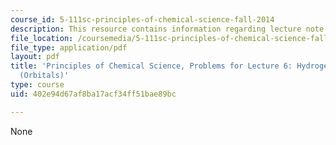 ```yaml
---
course_id: 5-111sc-principles-of-chemical-science-fall-2014
description: This resource contains information regarding lecture note 6 problems.
file_location: /coursemedia/5-111sc-principles-of-chemical-science-fall-2014/402e94d67af8ba17acf34ff51bae89bc_MIT5_111F14_Lec06Prob.pdf
file_type: application/pdf
layout: pdf
title: 'Principles of Chemical Science, Problems for Lecture 6: Hydrogen Atom Wavefunctions
  (Orbitals)'
type: course
uid: 402e94d67af8ba17acf34ff51bae89bc

---
```

None